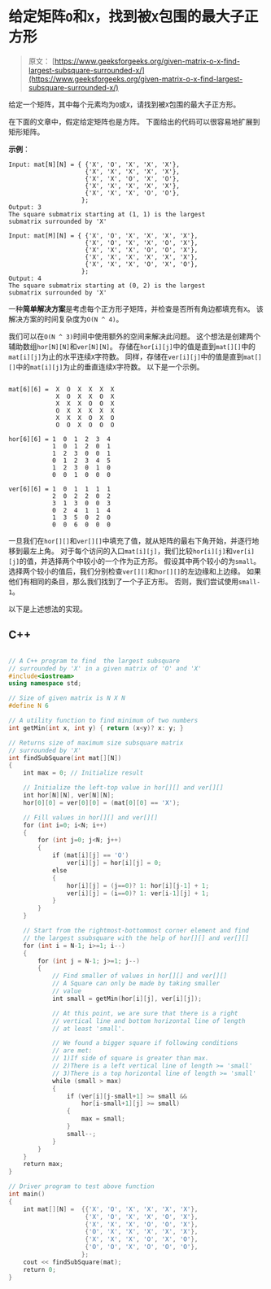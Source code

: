 # 给定矩阵`O`和`X`，找到被`X`包围的最大子正方形

> 原文： [https://www.geeksforgeeks.org/given-matrix-o-x-find-largest-subsquare-surrounded-x/](https://www.geeksforgeeks.org/given-matrix-o-x-find-largest-subsquare-surrounded-x/)

给定一个矩阵，其中每个元素均为`O`或`X`，请找到被`X`包围的最大子正方形。

在下面的文章中，假定给定矩阵也是方阵。 下面给出的代码可以很容易地扩展到矩形矩阵。

**示例**：

```
Input: mat[N][N] = { {'X', 'O', 'X', 'X', 'X'},
                     {'X', 'X', 'X', 'X', 'X'},
                     {'X', 'X', 'O', 'X', 'O'},
                     {'X', 'X', 'X', 'X', 'X'},
                     {'X', 'X', 'X', 'O', 'O'},
                    };
Output: 3
The square submatrix starting at (1, 1) is the largest
submatrix surrounded by 'X'

Input: mat[M][N] = { {'X', 'O', 'X', 'X', 'X', 'X'},
                     {'X', 'O', 'X', 'X', 'O', 'X'},
                     {'X', 'X', 'X', 'O', 'O', 'X'},
                     {'X', 'X', 'X', 'X', 'X', 'X'},
                     {'X', 'X', 'X', 'O', 'X', 'O'},
                    };
Output: 4
The square submatrix starting at (0, 2) is the largest
submatrix surrounded by 'X'

```



一种**简单解决方案**是考虑每个正方形子矩阵，并检查是否所有角边都填充有`X`。 该解决方案的时间复杂度为`O(N ^ 4)`。

我们可以在`O(N ^ 3)`时间中使用额外的空间来解决此问题。 这个想法是创建两个辅助数组`hor[N][N]`和`ver[N][N]`。 存储在`hor[i][j]`中的值是直到`mat[][]`中的`mat[i][j]`为止的水平连续`X`字符数。 同样，存储在`ver[i][j]`中的值是直到`mat[][]`中的`mat[i][j]`为止的垂直连续`X`字符数。 以下是一个示例。

```

mat[6][6] =  X  O  X  X  X  X
             X  O  X  X  O  X
             X  X  X  O  O  X
             O  X  X  X  X  X
             X  X  X  O  X  O
             O  O  X  O  O  O

hor[6][6] = 1  0  1  2  3  4
            1  0  1  2  0  1
            1  2  3  0  0  1
            0  1  2  3  4  5
            1  2  3  0  1  0
            0  0  1  0  0  0

ver[6][6] = 1  0  1  1  1  1
            2  0  2  2  0  2
            3  1  3  0  0  3
            0  2  4  1  1  4
            1  3  5  0  2  0
            0  0  6  0  0  0
```

一旦我们在`hor[][]`和`ver[][]`中填充了值，就从矩阵的最右下角开始，并逐行地移到最左上角。 对于每个访问的入口`mat[i][j]`，我们比较`hor[i][j]`和`ver[i][j]`的值，并选择两个中较小的一个作为正方形。 假设其中两个较小的为`small`。 选择两个较小的值后，我们分别检查`ver[][]`和`hor[][]`的左边缘和上边缘。 如果他们有相同的条目，那么我们找到了一个子正方形。 否则，我们尝试使用`small-1`。

以下是上述想法的实现。

## C++ 

```cpp

// A C++ program to find  the largest subsquare 
// surrounded by 'X' in a given matrix of 'O' and 'X' 
#include<iostream> 
using namespace std; 

// Size of given matrix is N X N 
#define N 6 

// A utility function to find minimum of two numbers 
int getMin(int x, int y) { return (x<y)? x: y; } 

// Returns size of maximum size subsquare matrix 
// surrounded by 'X' 
int findSubSquare(int mat[][N]) 
{ 
    int max = 0; // Initialize result 

    // Initialize the left-top value in hor[][] and ver[][] 
    int hor[N][N], ver[N][N]; 
    hor[0][0] = ver[0][0] = (mat[0][0] == 'X'); 

    // Fill values in hor[][] and ver[][] 
    for (int i=0; i<N; i++) 
    { 
        for (int j=0; j<N; j++) 
        { 
            if (mat[i][j] == 'O') 
                ver[i][j] = hor[i][j] = 0; 
            else
            { 
                hor[i][j] = (j==0)? 1: hor[i][j-1] + 1; 
                ver[i][j] = (i==0)? 1: ver[i-1][j] + 1; 
            } 
        } 
    } 

    // Start from the rightmost-bottommost corner element and find 
    // the largest ssubsquare with the help of hor[][] and ver[][] 
    for (int i = N-1; i>=1; i--) 
    { 
        for (int j = N-1; j>=1; j--) 
        { 
            // Find smaller of values in hor[][] and ver[][] 
            // A Square can only be made by taking smaller 
            // value 
            int small = getMin(hor[i][j], ver[i][j]); 

            // At this point, we are sure that there is a right 
            // vertical line and bottom horizontal line of length 
            // at least 'small'. 

            // We found a bigger square if following conditions 
            // are met: 
            // 1)If side of square is greater than max. 
            // 2)There is a left vertical line of length >= 'small' 
            // 3)There is a top horizontal line of length >= 'small' 
            while (small > max) 
            { 
                if (ver[i][j-small+1] >= small && 
                    hor[i-small+1][j] >= small) 
                { 
                    max = small; 
                } 
                small--; 
            } 
        } 
    } 
    return max; 
} 

// Driver program to test above function 
int main() 
{ 
    int mat[][N] =  {{'X', 'O', 'X', 'X', 'X', 'X'}, 
                     {'X', 'O', 'X', 'X', 'O', 'X'}, 
                     {'X', 'X', 'X', 'O', 'O', 'X'}, 
                     {'O', 'X', 'X', 'X', 'X', 'X'}, 
                     {'X', 'X', 'X', 'O', 'X', 'O'}, 
                     {'O', 'O', 'X', 'O', 'O', 'O'}, 
                    }; 
    cout << findSubSquare(mat); 
    return 0; 
} 

```